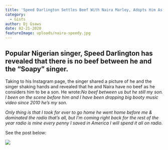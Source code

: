 ```yaml
---
title: 'Speed Darlington Settles Beef With Naira Marley, Adopts Him As His First Son'
category:
  - Gists
author: Dj Gsaws
date: 02-21-2020
featureImage: uploads/naira-speedy.jpg
---
```

## **Popular Nigerian singer, Speed Darlington has revealed that there is no beef between he and the “Soapy” singer.**

Taking to his Instagram page, the singer shared a picture of he and the singer shaking hands and revealed that he and Naira have no beef as he considers him to be a son. He wrote:*No beef between us but he still my son. I been on the scene before him and I have been dropping big booty music video since 2010 he’s my son.*

*Only thing is that I took for ever to go home he went home before me & dominated the radio that’s all, but I’m coming right back for the rest of the year radio is mine every penny I saved in America I will spend it all on radio.*

See the post below:

![](https://tooxclusive.com/wp-content/uploads/2020/02/speed-draling-and-Naira-Marley.jpg)
